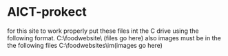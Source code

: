 # AICT-prokect
for this site to work properly put these files int the C drive using the following format.
C:\foodwebsite\ (files go here)
also images must be in the the following files
C:\foodwebsites\im\(images go here)
